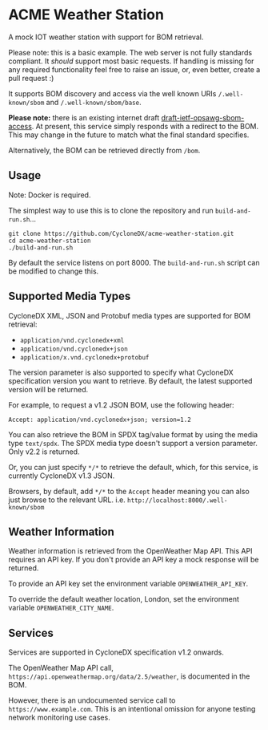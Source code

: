 # ACME Weather Station

A mock IOT weather station with support for BOM retrieval.

Please note: this is a basic example. The web server is not fully standards
compliant. It _should_ support most basic requests. If handling is
missing for any required functionality feel free to raise an issue, or,
even better, create a pull request :)

It supports BOM discovery and access via the well known URIs `/.well-known/sbom` and `/.well-known/sbom/base`.

**Please note:** there is an existing internet draft [draft-ietf-opsawg-sbom-access](https://datatracker.ietf.org/doc/html/draft-lear-opsawg-sbom-access-00).
At present, this service simply responds with a redirect to the BOM. This
may change in the future to match what the final standard specifies.

Alternatively, the BOM can be retrieved directly from `/bom`.

## Usage

Note: Docker is required.

The simplest way to use this is to clone the repository and run `build-and-run.sh`...

```
git clone https://github.com/CycloneDX/acme-weather-station.git
cd acme-weather-station
./build-and-run.sh
```

By default the service listens on port 8000. The `build-and-run.sh` script can
be modified to change this.

## Supported Media Types

CycloneDX XML, JSON and Protobuf media types are supported for BOM retrieval:

- `application/vnd.cyclonedx+xml`
- `application/vnd.cyclonedx+json`
- `application/x.vnd.cyclonedx+protobuf`

The version parameter is also supported to specify what CycloneDX specification
version you want to retrieve. By default, the latest supported version will be
returned.

For example, to request a v1.2 JSON BOM, use the following header:

```
Accept: application/vnd.cyclonedx+json; version=1.2
```

You can also retrieve the BOM in SPDX tag/value format by using the media type
`text/spdx`. The SPDX media type doesn't support a version parameter. Only v2.2 is returned.

Or, you can just specify `*/*` to retrieve the default, which, for this service,
is currently CycloneDX v1.3 JSON.

Browsers, by default, add `*/*` to the `Accept` header meaning you can also
just browse to the relevant URL. i.e. `http://localhost:8000/.well-known/sbom`

## Weather Information

Weather information is retrieved from the OpenWeather Map API. This API requires
an API key. If you don't provide an API key a mock response will be returned.

To provide an API key set the environment variable `OPENWEATHER_API_KEY`.

To override the default weather location, London, set the environment variable `OPENWEATHER_CITY_NAME`.

## Services

Services are supported in CycloneDX specification v1.2 onwards.

The OpenWeather Map API call, `https://api.openweathermap.org/data/2.5/weather`, is documented in the BOM.

However, there is an undocumented service call to `https://www.example.com`. This is an intentional omission for anyone testing network monitoring use cases.
